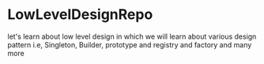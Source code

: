 # LowLevelDesignRepo
let's learn about low level design in which we will learn about various design pattern i.e, Singleton, Builder, prototype and registry and factory and many more
